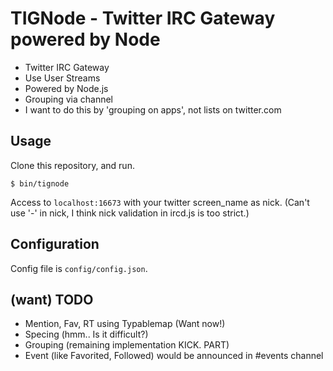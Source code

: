 # TIGNode - Twitter IRC Gateway powered by Node

- Twitter IRC Gateway
- Use User Streams
- Powered by Node.js
- Grouping via channel
 - I want to do this by 'grouping on apps', not lists on twitter.com

## Usage
Clone this repository, and run.

    $ bin/tignode

Access to ```localhost:16673``` with your twitter screen_name as nick.
(Can't use '-' in nick, I think nick validation in ircd.js is too strict.)

## Configuration
Config file is ```config/config.json```.

## (want) TODO
- Mention, Fav, RT using Typablemap (Want now!)
- Specing (hmm.. Is it difficult?)
- Grouping (remaining implementation KICK. PART)
- Event (like Favorited, Followed) would be announced in #events channel
